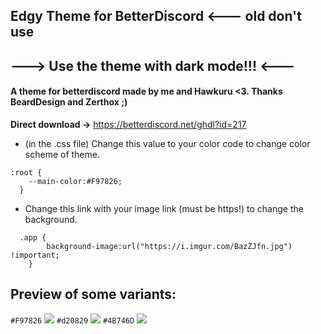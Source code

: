 ## Edgy Theme for BetterDiscord <--- old don't use
## ---> Use the theme with dark mode!!! <---
#### A theme for betterdiscord made by me and Hawkuru <3. Thanks BeardDesign and Zerthox ;)
**Direct download ->** https://betterdiscord.net/ghdl?id=217
- (in the .css file) Change this value to your color code to change color scheme of theme.
```
:root {
    --main-color:#F97826;
  }
  ```
- Change this link with your image link (must be https!) to change the background.
```
  .app {
        background-image:url("https://i.imgur.com/BazZJfn.jpg") !important;
    }
```
## Preview of some variants:
`#F97826`
![](http://i.imgur.com/YqjsKyT.jpg)
`#d20829`
![](http://i.imgur.com/5zB6CJ3.jpg)
`#4B746D`
![](http://i.imgur.com/uBUh0Km.jpg)
